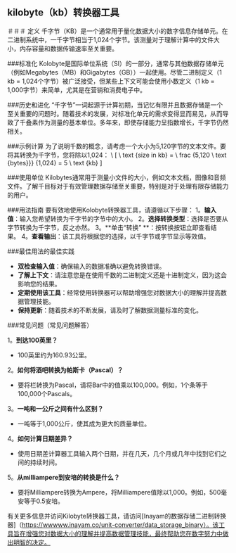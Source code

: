 ## kilobyte（kb）转换器工具

＃＃＃ 定义
千字节（KB）是一个通常用于量化数据大小的数字信息存储单元。在二进制系统中，一千字节相当于1,024个字节。该测量对于理解计算中的文件大小，内存容量和数据传输速率至关重要。

###标准化
Kolobyte是国际单位系统（SI）的一部分，通常与其他数据存储单元（例如Megabytes（MB）和Gigabytes（GB））一起使用。尽管二进制定义（1 kb = 1,024个字节）被广泛接受，但某些上下文可能会使用小数定义（1 kb = 1,000字节）来简单，尤其是在营销和消费电子中。

###历史和进化
“千字节”一词起源于计算初期，当记忆有限并且数据存储是一个至关重要的问题时。随着技术的发展，对标准化单元的需求变得显而易见，从而导致了千叠素作为测量的基本单位。多年来，即使存储能力呈指数增长，千字节仍然相关。

###示例计算
为了说明千数的概念，请考虑一个大小为5,120字节的文本文件。要将其转换为千字节，您将除以1,024：
\ [
\ text {size in kb} = \ frac {5,120 \ text {bytes}}} {1,024} = 5 \ text {kb}
\]

###使用单位
Kilobytes通常用于测量小文件的大小，例如文本文档，图像和音频文件。了解千目标对于有效管理数据存储至关重要，特别是对于处理有限存储能力的用户。

###用法指南
要有效地使用Kolobyte转换器工具，请遵循以下步骤：
1。**输入值**：输入您希望转换为千字节的字节中的大小。
2。**选择转换类型**：选择是否要从字节转换为千字节，反之亦然。
3。**单击“转换” **：按转换按钮立即查看结果。
4。**查看输出**：该工具将根据您的选择，以千字节或字节显示等效值。

###最佳用法的最佳实践
-  **双检查输入值**：确保输入的数据准确以避免转换错误。
-  **了解上下文**：请注意您是在使用千数的二进制定义还是十进制定义，因为这会影响您的结果。
-  **定期使用该工具**：经常使用转换器可以帮助增强您对数据大小的理解并提高数据管理技能。
-  **保持更新**：随着技术的不断发展，请及时了解数据测量标准的变化。

###常见问题（常见问题解答）

1。**到达100英里？**
-  100英里约为160.93公里。

2。**如何将酒吧转换为帕斯卡（Pascal）？**
- 要将栏转换为Pascal，请将Bar中的值乘以100,000。例如，1个条等于100,000个Pascals。

3。**一吨和一公斤之间有什么区别？**
- 一吨等于1,000公斤，使其成为更大的质量单位。

4。**如何计算日期差异？**
- 使用日期差计算器工具输入两个日期，并在几天，几个月或几年中找到它们之间的持续时间。

5。**从milliampere到安培的转换是什么？**
- 要将Milliampere转换为Ampere，将Milliampere值除以1,000。例如，500毫安等于0.5安培。

有关更多信息并访问Kilobyte转换器工具，请访问[Inayam的数据存储二进制转换器]（https://wwwww.inayam.co/unit-converter/data_storage_binary）。该工具旨在增强您对数据大小的理解并提高数据管理技能，最终帮助您在数字努力中做出明智的决定。